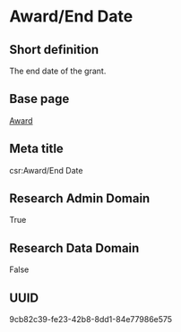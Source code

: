 # Award/End Date
## Short definition
The end date of the grant.
## Base page
[Award](../../Objects/Award.md)
## Meta title
csr:Award/End Date
## Research Admin Domain
True
## Research Data Domain
False
## UUID
9cb82c39-fe23-42b8-8dd1-84e77986e575
